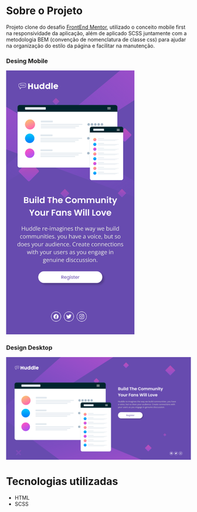 # Sobre o Projeto
Projeto clone do desafio [FrontEnd Mentor](https://www.frontendmentor.io/challenges/huddle-landing-page-with-a-single-introductory-section-B_2Wvxgi0), utilizado o conceito mobile first
na responsividade da aplicação, além de aplicado SCSS juntamente com a metodologia BEM (convenção de nomenclatura de classe css) para ajudar na organização do estilo da página e facilitar na manutenção.

### Desing Mobile
<img src="https://github.com/cloviswrodrigues/huddle_landing_page/blob/0d543b3e525facaa6dbbdcee8aff0f9272686138/frontend/assets/design_mobile.png" width="350">

### Design Desktop
![](https://github.com/cloviswrodrigues/huddle_landing_page/blob/0d543b3e525facaa6dbbdcee8aff0f9272686138/frontend/assets/design_desktop.png)

# Tecnologias utilizadas
* HTML
* SCSS
